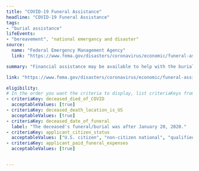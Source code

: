 ```yaml
---
title: "COVID-19 Funeral Assistance"
headline: "COVID-19 Funeral Assistance"
tags: 
- "burial assistance"
lifeEvents: 
- "bereavement", "national emergancy and disaster"
source:
  name: "Federal Emergency Management Agency"
  link: "https://www.fema.gov/disasters/coronavirus/economic/funeral-assistance"

summary: "Financial assistance may be available to help with the burial and funeral costs for people who died of COVID-19."

link: "https://www.fema.gov/disasters/coronavirus/economic/funeral-assistance#resources"

eligibility:
# In the order you want the criteria to display, list criteriaKeys from the csv here, each followed by a comma-separated list of which values indicate eligibility for that criteria. Wrap individual values in quotes if they have inner commas.
- criteriaKey: deceased_died_of_COVID
  acceptableValues: [true]
- criteriaKey: deceased_death_location_is_US
  acceptableValues: [true]
- criteriaKey: deceased_date_of_funeral
  label: "The deceased's funeral/burial was after January 20, 2020."
- criteriaKey: applicant_citizen_status
  acceptableValues: ["U.S. citizen", "non-citizen national", "qualified alien"]
- criteriaKey: applicant_paid_funeral_expenses
  acceptableValues: [true]


---
```

